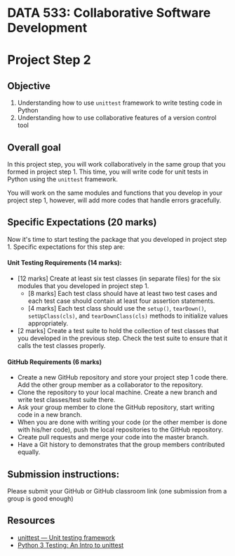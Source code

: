 # DATA 533: Collaborative Software Development

# Project Step 2

## Objective
1.	Understanding how to use `unittest` framework to write testing code in Python
2.	Understanding how to use collaborative features of a version control tool


## Overall goal
In this project step, you will work collaboratively in the same group that you formed in project step 1. This time, you will write code for unit tests in Python using the `unittest` framework. 

You will work on the same modules and functions that you develop in your project step 1, however, will add more codes that handle errors gracefully.

## Specific Expectations (20 marks)
Now it's time to start testing the package that you developed in project step 1. Specific expectations for this step are:
#### Unit Testing Requirements (14 marks):
 - [12 marks] Create at least six test classes (in separate files) for the six modules that you developed in project step 1.
    - [8 marks] Each test class should have at least two test cases and each test case should contain at least four assertion statements.
    - [4 marks] Each test class should use the `setup()`, `tearDown()`, `setUpClass(cls)`, and `tearDownClass(cls)` methods to initialize values appropriately.
 - [2 marks] Create a test suite to hold the collection of test classes that you developed in the previous step. Check the test suite to ensure that it calls the test classes properly.

#### GitHub Requirements (6 marks)
 - Create a new GitHub repository and store your project step 1 code there. Add the other group member as a collaborator to the repository. 
 - Clone the repository to your local machine. Create a new branch and write test classes/test suite there. 
 - Ask your group member to clone the GitHub repository, start writing code in a new branch. 
 - When you are done with writing your code (or the other member is done with his/her code), push the local repositories to the GitHub repository. 
 - Create pull requests and merge your code into the master branch.
 - Have a Git history to demonstrates that the group members contributed equally.

## Submission instructions: 

Please submit your GitHub or GitHub classroom link (one submission from a group is good enough)

## Resources
- [unittest — Unit testing framework](https://docs.python.org/3/library/unittest.html)
- [Python 3 Testing: An Intro to unittest](https://www.blog.pythonlibrary.org/2016/07/07/python-3-testing-an-intro-to-unittest/)
